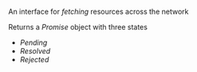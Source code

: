 An interface for *fetching* resources across the network 

Returns a *Promise* object with three states 
- *Pending*
- *Resolved*
- *Rejected*
